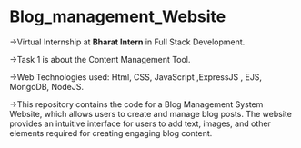 ﻿# Blog_management_Website

 
->Virtual Internship at **Bharat Intern** in Full Stack Development.

->Task 1 is about the Content Management Tool.

->Web Technologies used: Html, CSS, JavaScript ,ExpressJS , EJS, MongoDB, NodeJS.

->This repository contains the code for a Blog Management System Website, which allows users to create and manage blog posts. The website provides an intuitive interface 
  for users to add text, images, and other elements required for creating engaging blog content.
